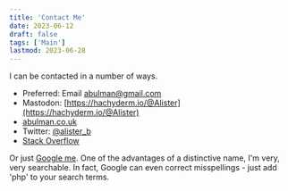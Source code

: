```yaml
---
title: 'Contact Me'
date: 2023-06-12
draft: false
tags: ['Main']
lastmod: 2023-06-28
---
```


I can be contacted in a number of ways.

* Preferred: Email [abulman@gmail.com](mailto:abulman@gmail.com)
* Mastodon: [https://hachyderm.io/@Alister](https://hachyderm.io/@Alister)
* [abulman.co.uk](https://abulman.co.uk)
* Twitter: [@alister_b](https://twitter.com/alister_b)
* [Stack Overflow](https://stackoverflow.com/users/6216/alister-bulman)

Or just [Google me](https://www.google.com/search?q=alister+bulman). One of the advantages of a distinctive name, I'm very, very searchable. In fact, Google can even correct misspellings - just add 'php' to your search terms.

<!-- Do note however, there are people with similar – but not exact – names. Some of these people are not nice, and so it is very important to me that you spell 'Alister' correctly. If I mis-named you, that would be disrespectful and I would want to be correct, and respectful, I would just ask you to do the same for me.
-->
